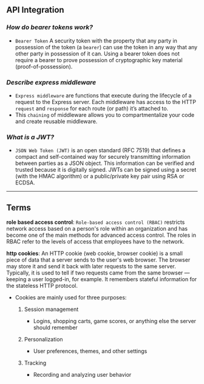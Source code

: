 ## **API Integration**

### ***How do bearer tokens work?***

- `Bearer Token` A security token with the property that any party in possession of the token (a `bearer`) can use the token in any way that any other party in possession of it can. Using a bearer token does not require a bearer to prove possession of cryptographic key material (proof-of-possession).

### ***Describe express middleware***

- `Express middleware` are functions that execute during the lifecycle of a request to the Express server. Each middleware has access to the HTTP `request` and `response` for each route (or path) it’s attached to.
- This `chaining` of middleware allows you to compartmentalize your code and create reusable middleware.

### ***What is a JWT?***

- `JSON Web Token (JWT)` is an open standard (RFC 7519) that defines a compact and self-contained way for securely transmitting information between parties as a JSON object. This information can be verified and trusted because it is digitally signed. JWTs can be signed using a secret (with the HMAC algorithm) or a public/private key pair using RSA or ECDSA.

-------------------------------------------------------------


## **Terms**

**role based access control**: `Role-based access control (RBAC)` restricts network access based on a person's role within an organization and has become one of the main methods for advanced access control. The roles in RBAC refer to the levels of access that employees have to the network.

**http cookies**: An HTTP cookie (web cookie, browser cookie) is a small piece of data that a server sends to the user's web browser. The browser may store it and send it back with later requests to the same server. Typically, it is used to tell if two requests came from the same browser — keeping a user logged-in, for example. It remembers stateful information for the stateless HTTP protocol.

- Cookies are mainly used for three purposes:

  1. Session management
     - Logins, shopping carts, game scores, or anything else the server should remember

   2. Personalization
      - User preferences, themes, and other settings

   3. Tracking
       - Recording and analyzing user behavior